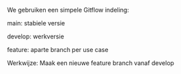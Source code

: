 We gebruiken een simpele Gitflow indeling:

main: stabiele versie

develop: werkversie

feature: aparte branch per use case

Werkwijze:
Maak een nieuwe feature branch vanaf develop
